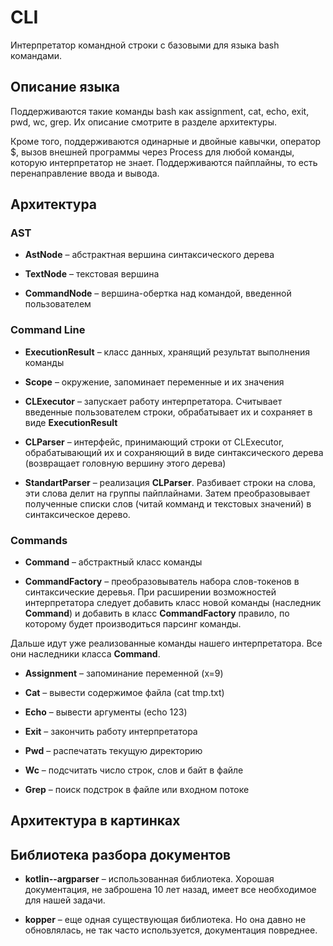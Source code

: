 # CLI

Интерпретатор командной строки с базовыми для языка bash командами.


## Описание языка

Поддерживаются такие команды bash как assignment, cat, echo, exit, pwd, wc, grep. Их описание смотрите в разделе архитектуры.

Кроме того, поддерживаются одинарные и двойные кавычки, оператор $, вызов внешней программы через Process для любой команды, которую интерпретатор не знает. Поддерживаются пайплайны, то есть перенаправление ввода и вывода.


## Архитектура

### AST

* **AstNode** &ndash; абстрактная вершина синтаксического дерева

* **TextNode** &ndash; текстовая вершина

* **CommandNode** &ndash; вершина-обертка над командой, введенной пользователем

### Command Line

* **ExecutionResult** &ndash; класс данных, хранящий результат выполнения команды

* **Scope** &ndash; окружение, запоминает переменные и их значения

* **CLExecutor** &ndash; запускает работу интерпретатора. Считывает введенные пользователем строки, обрабатывает их и сохраняет в виде **ExecutionResult**

* **CLParser** &ndash; интерфейс, принимающий строки от CLExecutor, обрабатывающий их и сохраняющий в виде синтаксического дерева (возвращает головную вершину этого дерева)

* **StandartParser** &ndash; реализация **CLParser**. Разбивает строки на слова, эти слова делит на группы пайплайнами. Затем преобразовывает полученные списки слов (читай комманд и текстовых значений) в синтаксическое дерево.

### Commands

* **Command** &ndash; абстрактный класс команды

* **CommandFactory** &ndash; преобразовыватель набора слов-токенов в синтаксические деревья. При расширении возможностей интерпретатора следует добавить класс новой команды (наследник **Command**) и добавить в класс **CommandFactory** правило, по которому будет производиться парсинг команды.

Дальше идут уже реализованные команды нашего интерпретатора. Все они наследники класса **Command**.

* **Assignment** &ndash; запоминание переменной (x=9)

* **Cat** &ndash; вывести содержимое файла (cat tmp.txt)

* **Echo** &ndash; вывести аргументы (echo 123)

* **Exit** &ndash; закончить работу интерпретатора

* **Pwd** &ndash; распечатать текущую директорию

* **Wc** &ndash; подсчитать число строк, слов и байт в файле

* **Grep** &ndash; поиск подстрок в файле или входном потоке


## Архитектура в картинках

## Библиотека разбора документов

* **kotlin--argparser** &ndash; использованная библиотека. Хорошая документация, не заброшена 10 лет назад, имеет все необходимое для нашей задачи.

* **kopper** &ndash; еще одная существующая библиотека. Но она давно не обновлялась, не так часто используется, документация повреднее.
